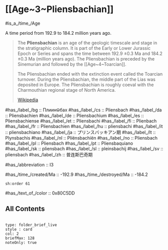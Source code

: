 # [[Age~3~Pliensbachian]] 

#is_a_/time_/Age 

A time period from 192.9 to 184.2 million years ago. 

> The **Pliensbachian** is an age of the geologic timescale and stage in the stratigraphic column. It is part of the Early or Lower Jurassic Epoch or Series and spans the time between 192.9 ±0.3 Ma and 184.2 ±0.3 Ma (million years ago). The Pliensbachian is preceded by the Sinemurian and followed by the [[Age~4~Toarcian]]. 
> 
> The Pliensbachian ended with the extinction event called the Toarcian turnover. During the Pliensbachian, the middle part of the Lias was deposited in Europe. The Pliensbachian is roughly coeval with the Charmouthian regional stage of North America.
>
> [Wikipedia](https://en.wikipedia.org/wiki/Pliensbachian)

#has_/label_/bg  :: Плиинѿбах
#has_/label_/cs  :: Pliensbach
#has_/label_/da  :: Pliensbachien
#has_/label_/de  :: Pliensbachium
#has_/label_/es  :: Pliensbachiense
#has_/label_/et  :: Pliensbachi
#has_/label_/fi  :: Plienbach
#has_/label_/fr  :: Pliensbachien
#has_/label_/hu  :: pliensbachi
#has_/label_/it  :: pliensbachiano
#has_/label_/ja  :: プリンスバッキアン期
#has_/label_/lt  :: Plynsbachis
#has_/label_/nl  :: Pliënsbachiën
#has_/label_/no  :: Pliensbach
#has_/label_/pl  :: Pliensbach
#has_/label_/pt  :: Pliensbaquiano
#has_/label_/sk  :: pliensbach
#has_/label_/sl  :: pleinsbachij
#has_/label_/sv  :: pliensbach
#has_/label_/zh  :: 普连斯巴奇期

#has_/abbreviation :: I3

#has_/time_/created/Ma :: -192.9 
#has_/time_/destroyed/Ma :: -184.2 

    sh:order 61 

#has_/text_of_/color :: 0x80C5DD

## All Contents

```folderv
```

```ccard
type: folder_brief_live
style : card
col: 2
briefMax: 128
noteOnly: true
```


